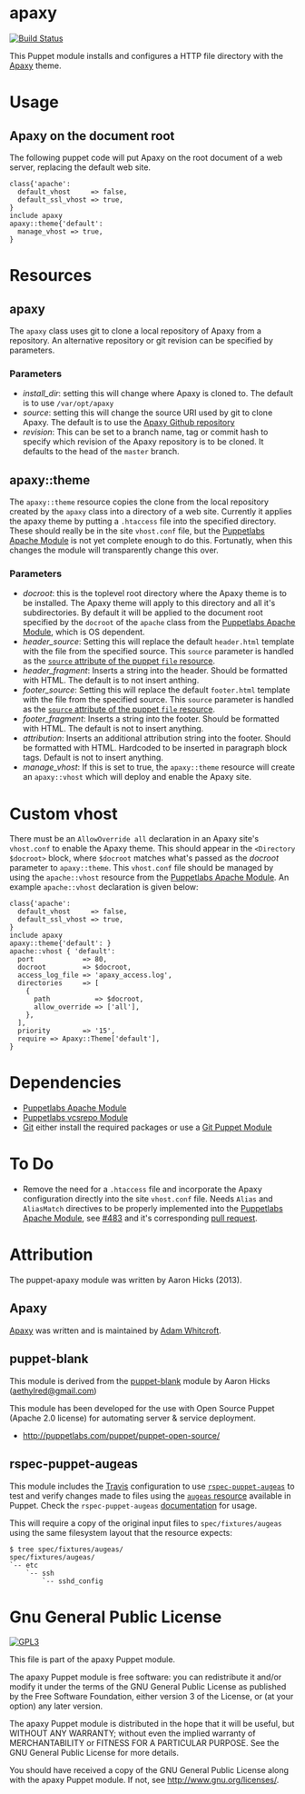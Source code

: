 # apaxy

[![Build Status](https://travis-ci.org/Aethylred/puppet-apaxy.png?branch=master)](https://travis-ci.org/Aethylred/puppet-apaxy)

This Puppet module installs and configures a HTTP file directory with the [Apaxy](http://adamwhitcroft.com/apaxy/) theme.

# Usage

## Apaxy on the document root

The following puppet code will put Apaxy on the root document of a web server, replacing the default web site.

```puppet
class{'apache':
  default_vhost     => false,
  default_ssl_vhost => true,
}
include apaxy
apaxy::theme{'default':
  manage_vhost => true,
}
```
# Resources

## apaxy

The `apaxy` class uses git to clone a local repository of Apaxy from a repository. An alternative repository or git revision can be specified by parameters.

### Parameters

* *install_dir*: setting this will change where Apaxy is cloned to. The default is to use `/var/opt/apaxy`
* *source*: setting this will change the source URI used by git to clone Apaxy. The default is to use the [Apaxy Github repository](https://github.com/AdamWhitcroft/Apaxy)
* *revision*: This can be set to a branch name, tag or commit hash to specify which revision of the Apaxy repository is to be cloned. It defaults to the head of the `master` branch.

## apaxy::theme

The `apaxy::theme` resource copies the clone from the local repository created by the `apaxy` class into a directory of a web site. Currently it applies the apaxy theme by putting a `.htaccess` file into the specified directory. These should really be in the site `vhost.conf` file, but the [Puppetlabs Apache Module](https://github.com/puppetlabs/puppetlabs-apache) is not yet complete enough to do this. Fortunatly, when this changes the module will transparently change this over.

### Parameters

* *docroot*: this is the toplevel root directory where the Apaxy theme is to be installed. The Apaxy theme will apply to this directory and all it's subdirectories. By default it will be applied to the document root specified by the `docroot` of the `apache` class from the [Puppetlabs Apache Module](https://github.com/puppetlabs/puppetlabs-apache), which is OS dependent.
* *header_source*: Setting this will replace the default `header.html` template with the file from the specified source. This `source` parameter is handled as the [`source` attribute of the puppet `file` resource](http://docs.puppetlabs.com/references/latest/type.html#file-attribute-source).
* *header_fragment*: Inserts a string into the header. Should be formatted with HTML. The default is to not insert anthing. 
* *footer_source*: Setting this will replace the default `footer.html` template with the file from the specified source. This `source` parameter is handled as the [`source` attribute of the puppet `file` resource](http://docs.puppetlabs.com/references/latest/type.html#file-attribute-source).
* *footer_fragment*: Inserts a string into the footer. Should be formatted with HTML. The default is not to insert anything.
* *attribution*: Inserts an additional attribution string into the footer. Should be formatted with HTML. Hardcoded to be inserted in paragraph block tags. Default is not to insert anything.
* *manage_vhost*: If this is set to true, the `apaxy::theme` resource will create an `apaxy::vhost` which will deploy and enable the Apaxy site.

# Custom vhost

There must be an `AllowOverride all` declaration in  an Apaxy site's `vhost.conf` to enable the Apaxy theme. This should appear in the `<Directory $docroot>` block, where `$docroot` matches what's passed as the *docroot* parameter to `apaxy::theme`. This `vhost.conf` file should be managed by using the `apache::vhost` resource from the [Puppetlabs Apache Module](https://github.com/puppetlabs/puppetlabs-apache). An example `apache::vhost` declaration is given below:

```puppet
class{'apache':
  default_vhost     => false,
  default_ssl_vhost => true,
}
include apaxy
apaxy::theme{'default': }
apache::vhost { 'default':
  port            => 80,
  docroot         => $docroot,
  access_log_file => 'apaxy_access.log',
  directories     => [
    {
      path           => $docroot,
      allow_override => ['all'],
    },
  ],
  priority        => '15',
  require => Apaxy::Theme['default'],
}
```

# Dependencies

* [Puppetlabs Apache Module](https://github.com/puppetlabs/puppetlabs-apache)
* [Puppetlabs vcsrepo Module](https://github.com/puppetlabs/puppetlabs-vcsrepo)
* [Git](http://git-scm.com/) either install the required packages or use a [Git Puppet Module](https://github.com/nesi/puppet-git)

# To Do

* Remove the need for a `.htaccess` file and incorporate the Apaxy configuration directly into the site `vhost.conf` file. Needs `Alias` and `AliasMatch` directives to be properly implemented into the [Puppetlabs Apache Module](https://github.com/puppetlabs/puppetlabs-apache), see [#483](https://github.com/puppetlabs/puppetlabs-apache/pull/483) and it's corresponding [pull request](https://github.com/puppetlabs/puppetlabs-apache/pull/483).

# Attribution

The puppet-apaxy module was written by Aaron Hicks (2013).

## Apaxy

[Apaxy](http://adamwhitcroft.com/apaxy/) was written and is maintained by [Adam Whitcroft](https://twitter.com/adamwhitcroft).

## puppet-blank

This module is derived from the [puppet-blank](https://github.com/Aethylred/puppet-blank) module by Aaron Hicks (aethylred@gmail.com)

This module has been developed for the use with Open Source Puppet (Apache 2.0 license) for automating server & service deployment.

* http://puppetlabs.com/puppet/puppet-open-source/

## rspec-puppet-augeas

This module includes the [Travis](https://travis-ci.org) configuration to use [`rspec-puppet-augeas`](https://github.com/domcleal/rspec-puppet-augeas) to test and verify changes made to files using the [`augeas` resource](http://docs.puppetlabs.com/references/latest/type.html#augeas) available in Puppet. Check the `rspec-puppet-augeas` [documentation](https://github.com/domcleal/rspec-puppet-augeas/blob/master/README.md) for usage.

This will require a copy of the original input files to `spec/fixtures/augeas` using the same filesystem layout that the resource expects:

    $ tree spec/fixtures/augeas/
    spec/fixtures/augeas/
    `-- etc
        `-- ssh
            `-- sshd_config

# Gnu General Public License

[![GPL3](http://www.gnu.org/graphics/gplv3-127x51.png)](http://www.gnu.org/licenses)

This file is part of the apaxy Puppet module.

The apaxy Puppet module is free software: you can redistribute it and/or modify it under the terms of the GNU General Public License as published by the Free Software Foundation, either version 3 of the License, or (at your option) any later version.

The apaxy Puppet module is distributed in the hope that it will be useful, but WITHOUT ANY WARRANTY; without even the implied warranty of MERCHANTABILITY or FITNESS FOR A PARTICULAR PURPOSE.  See the GNU General Public License for more details.

You should have received a copy of the GNU General Public License along with the apaxy Puppet module.  If not, see <http://www.gnu.org/licenses/>.
